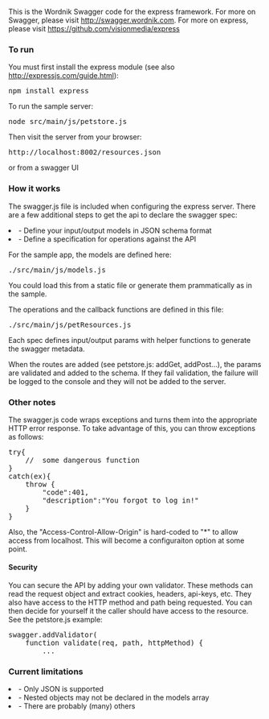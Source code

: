 This is the Wordnik Swagger code for the express framework.  For more on Swagger, please visit http://swagger.wordnik.com.  For more on express, please visit https://github.com/visionmedia/express

### To run

You must first install the express module (see also http://expressjs.com/guide.html):

<pre>
npm install express
</pre>

To run the sample server:
<pre>
node src/main/js/petstore.js
</pre>

Then visit the server from your browser:

<pre>
http://localhost:8002/resources.json
</pre>

or from a swagger UI

### How it works
The swagger.js file is included when configuring the express server.  There
are a few additional steps to get the api to declare the swagger spec:

<li> - Define your input/output models in JSON schema format
<li> - Define a specification for operations against the API

For the sample app, the models are defined here:

<pre>
./src/main/js/models.js
</pre>

You could load this from a static file or generate them prammatically as in the
sample.

The operations and the callback functions are defined in this file:

<pre>
./src/main/js/petResources.js
</pre>

Each spec defines input/output params with helper functions to generate the swagger
metadata.

When the routes are added (see petstore.js: addGet, addPost...), the params
are validated and added to the schema.  If they fail validation, the failure
will be logged to the console and they will not be added to the server.

### Other notes
The swagger.js code wraps exceptions and turns them into the appropriate HTTP
error response.  To take advantage of this, you can throw exceptions as follows:

<pre>
try{
	//	some dangerous function
}
catch(ex){
	throw {
		"code":401,
		"description":"You forgot to log in!"
	}
}
</pre>

Also, the "Access-Control-Allow-Origin" is hard-coded to "*" to allow access from
localhost.  This will become a configuraiton option at some point.

#### Security
You can secure the API by adding your own validator.  These methods can read the
request object and extract cookies, headers, api-keys, etc.  They also have
access to the HTTP method and path being requested.  You can then decide for
yourself it the caller should have access to the resource.  See the petstore.js
example:

<pre>
swagger.addValidator(
	function validate(req, path, httpMethod) {
		...
</pre>


### Current limitations

<li> - Only JSON is supported </li>
<li> - Nested objects may not be declared in the models array </li>
<li> - There are probably (many) others </li>